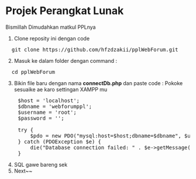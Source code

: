 # Projek Perangkat Lunak
Bismillah Dimudahkan matkul PPLnya

1. Clone reposity ini dengan code
<pre>
  git clone https://github.com/hfzdzakii/pplWebForum.git
</pre>
2. Masuk ke dalam folder dengan command :
<pre>
  cd pplWebForum
</pre>
3. Bikin file baru dengan nama <strong>connectDb.php</strong> dan paste code :
    Pokoke sesuaike ae karo settingan XAMPP mu
<pre>
    $host = 'localhost';
    $dbname = 'webforumppl';
    $username = 'root';
    $password = '';

    try {
        $pdo = new PDO("mysql:host=$host;dbname=$dbname", $username, $password);
    } catch (PDOException $e) {
        die("Database connection failed: " . $e->getMessage());
    }
</pre>
4. SQL gawe bareng sek
5. Next~~
